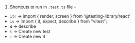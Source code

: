 1. Shortcuts to run in `.test.ts` file -

- `itr` -> import { render, screen } from '@testing-library/react'
- `iv` -> import { it, expect, describe } from "vitest";
- `d` -> describe
- `t` -> Create new test
- `i` -> Create new it
